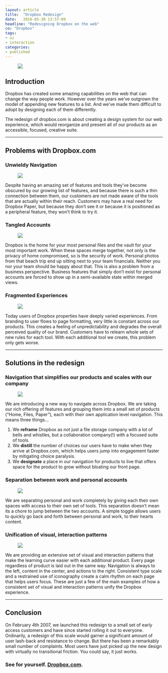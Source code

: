 ```yaml
---
layout: article
title:  "Dropbox Redesign"
date:   2016-05-30 13:57:09
headline: "Redesigning Dropbox on the web"
co: "Dropbox"
tags:
- ui
- interaction
categories:
- published
---
```



<figure>
<img src="{{edchao.github.io}}/assets/gif_dropbox.gif" />
</figure>

<!--more-->


## Introduction

Dropbox has created some amazing capabilities on the web that can change the way people work. However over the years we’ve outgrown the model of appending new features to a list. And we’ve made them difficult to adopt by designing each of them differently.

The redesign of dropbox.com is about creating a design system for our web experience, which would reorganize and present all of our products as an accessible, focused, creative suite.


<hr>

## Problems with Dropbox.com



### Unwieldy Navigation
<figure class="figure_small">
<img src="{{edchao.github.io}}/assets/img_dbx_problems_navigation.png" />
</figure>

Despite having an amazing set of features and tools they’ve become obscured by our growing list of features, and because there is such a thin connection between them, our customers are not made aware of the tools that are actually within their reach. Customers may have a real need for Dropbox Paper, but because they don’t see it or because it is positioned as a peripheral feature, they won’t think to try it.

### Tangled Accounts
<figure class="figure_small">
<img src="{{edchao.github.io}}/assets/img_dbx_problems_accounts.png" />
</figure>
Dropbox is the home for your most personal files and the vault for your most important work. When these spaces merge together, not only is the privacy of home compromised, so is the security of work. Personal photos from that beach trip end up sitting next to your team financials. Neither you nor your team should be happy about that. This is also a problem from a business perspective. Business features that simply don’t exist for personal accounts are forced to show up in a semi-available state within merged views.

### Fragmented Experiences
<figure class="figure_small">
<img src="{{edchao.github.io}}/assets/img_dbx_problems_fragmentation.png" />
</figure>
Today users of Dropbox properties have deeply varied experiences. From branding to user flows to page formatting, very little is constant across our products. This creates a feeling of unpredictability and degrades the overall perceived quality of our brand. Customers have to relearn whole sets of new rules for each tool. With each additional tool we create, this problem only gets worse.


<hr>

## Solutions in the redesign

### Navigation that simplifies our products and scales with our company
<figure class="figure_small">
<img src="{{edchao.github.io}}/assets/gif_maestro_nav.gif" />
</figure>

We are introducing a new way to navigate across Dropbox. We are taking our rich offering of features and grouping them into a small set of products (“Home, Files, Paper”), each with their own application level navigation. This means three things…

1. We __reframe__ Dropbox as not just a file storage company with a lot of bells and whistles, but a collaboration company(!) with a focused suite of tools.
2. We __distill__ the number of choices our users have to make when they arrive at Dropbox.com, which helps users jump into engagement faster by mitigating choice paralysis.
3. We __designate__ a place in our navigation for products to live that offers space for the product to grow without bloating our front page.





### Separation between work and personal accounts

<figure class="figure_small">
<img src="{{edchao.github.io}}/assets/gif_maestro_switcher.gif" />
</figure>

We are separating personal and work completely by giving each their own spaces with access to their own set of tools. This separation doesn’t mean its a chore to jump between the two accounts. A simple toggle allows users to quickly go back and forth between personal and work, to their hearts content.





### Unification of visual, interaction patterns

<figure class="figure_small">
<img src="{{edchao.github.io}}/assets/maestro_unification.png" />
</figure>

We are providing an extensive set of visual and interaction patterns that make the learning curve easier with each additional product. Every page regardless of product is laid out in the same way. Navigation is always to the left, content in the center, and actions to the right. Consistent type scale and a restrained use of iconography create a calm rhythm on each page that helps users focus. These are just a few of the main examples of how a consistent set of visual and interaction patterns unify the Dropbox experience.




<hr>

## Conclusion

On February 4th 2007, we launched this redesign to a small set of early access customers and have since started rolling it out to everyone. Ordinarily, a redesign of this scale would garner a significant amount of user lash-back and resistance to change. But there has been a remarkably small number of complaints. Most users have just picked up the new design with virtually no transitional friction. You could say, it just works.

### See for yourself. <a href="https://dropbox.com">Dropbox.com</a>.

